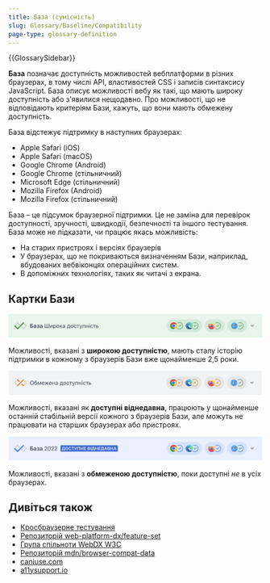 ```yaml
---
title: База (сумісність)
slug: Glossary/Baseline/Compatibility
page-type: glossary-definition
---
```


{{GlossarySidebar}}

**База** позначає доступність можливостей вебплатформи в різних браузерах, в тому числі API, властивостей CSS і записів синтаксису JavaScript. База описує можливості вебу як такі, що мають широку доступність або з'явилися нещодавно. Про можливості, що не відповідають критеріям Бази, кажуть, що вони мають обмежену доступність.

База відстежує підтримку в наступних браузерах:

- Apple Safari (iOS)
- Apple Safari (macOS)
- Google Chrome (Android)
- Google Chrome (стільничний)
- Microsoft Edge (стільничний)
- Mozilla Firefox (Android)
- Mozilla Firefox (стільничний)

База – це підсумок браузерної підтримки. Це не заміна для перевірок доступності, зручності, швидкодії, безпечності та іншого тестування. База може не підказати, чи працює якась можливість:

- На старих пристроях і версіях браузерів
- У браузерах, що не покриваються визначенням Бази, наприклад, вбудованих вебвіконцях операційних систем.
- В допоміжних технологіях, таких як читачі з екрана.

## Картки Бази

![Зелений віджет з галочкою: База, широка доступність. Чотири логотипи браузерів, всі з галочками.](high.png)

Можливості, вказані з **широкою доступністю**, мають сталу історію підтримки в кожному з браузерів Бази вже щонайменше 2,5 роки.

![Синій віджет з галочкою: База 2022, нова можливість. Чотири логотипи браузерів, всі з галочками.](limited.png)

Можливості, вказані як **доступні віднедавна**, працюють у щонайменше останній стабільній версії кожного з браузерів Бази, але можуть не працювати на старших браузерах або пристроях.

![Сірий віджет з хрестиком: обмежена доступність. Чотири логотипи браузерів, два з галочками, два з хрестиками.](low.png)

Можливості, вказані з **обмеженою доступністю**, поки доступні _не_ в усіх браузерах.

## Дивіться також

- [Кросбраузерне тестування](/uk/docs/Learn/Tools_and_testing/Cross_browser_testing)
- [Репозиторій web-platform-dx/feature-set](https://github.com/web-platform-dx/feature-set)
- [Група спільноти WebDX W3C](https://www.w3.org/community/webdx/)
- [Репозиторій mdn/browser-compat-data](https://github.com/mdn/browser-compat-data)
- [caniuse.com](https://caniuse.com/)
- [a11ysupport.io](https://a11ysupport.io/)
